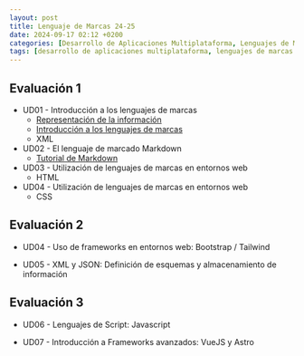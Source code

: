 ```yaml
---
layout: post
title: Lenguaje de Marcas 24-25
date: 2024-09-17 02:12 +0200
categories: [Desarrollo de Aplicaciones Multiplataforma, Lenguajes de Marcas y Sistemas de Gestión de Información]
tags: [desarrollo de aplicaciones multiplataforma, lenguajes de marcas y sistemas de gestión de información, dam, lmsgi]
---
```

## Evaluación 1

- UD01 - Introducción a los lenguajes de marcas
  - [Representación de la información](/posts/representacion-de-la-informacion/)
  - [Introducción a los lenguajes de marcas](/posts/introducción-a-los-lenguajes-de-marcas)
  - XML
- UD02 - El lenguaje de marcado Markdown
  - [Tutorial de Markdown](https://tutorialmarkdown.com/)
- UD03 - Utilización de lenguajes de marcas en entornos web
  - HTML
- UD04 - Utilización de lenguajes de marcas en entornos web
  - CSS




## Evaluación 2

- UD04 - Uso de frameworks en entornos web: Bootstrap / Tailwind

- UD05 - XML y JSON: Definición de esquemas y almacenamiento de información

## Evaluación 3

- UD06 - Lenguajes de Script: Javascript

- UD07 - Introducción a Frameworks avanzados: VueJS y Astro
